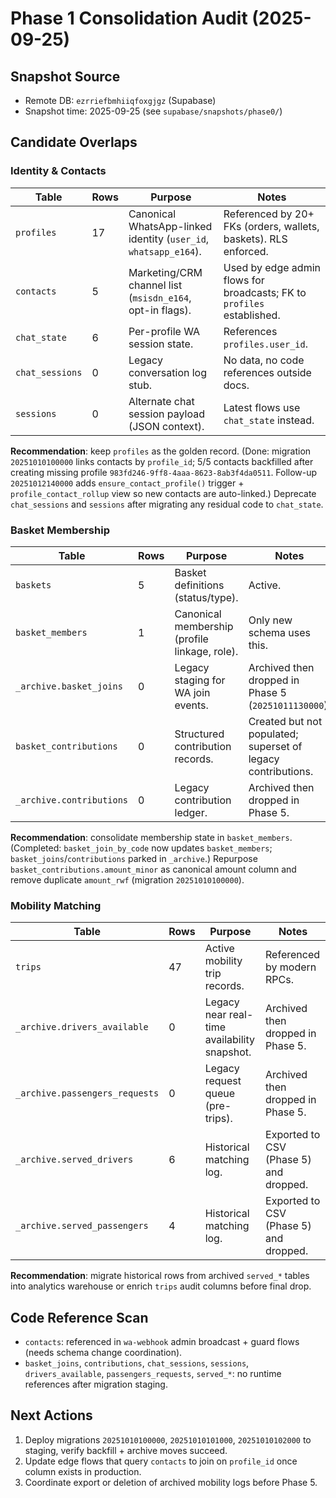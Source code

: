 # Phase 1 Consolidation Audit (2025-09-25)

## Snapshot Source
- Remote DB: `ezrriefbmhiiqfoxgjgz` (Supabase)
- Snapshot time: 2025-09-25 (see `supabase/snapshots/phase0/`)

## Candidate Overlaps

### Identity & Contacts
| Table | Rows | Purpose | Notes |
|-------|------|---------|-------|
| `profiles` | 17 | Canonical WhatsApp-linked identity (`user_id`, `whatsapp_e164`). | Referenced by 20+ FKs (orders, wallets, baskets). RLS enforced. |
| `contacts` | 5 | Marketing/CRM channel list (`msisdn_e164`, opt-in flags). | Used by edge admin flows for broadcasts; FK to `profiles` established. |
| `chat_state` | 6 | Per-profile WA session state. | References `profiles.user_id`. |
| `chat_sessions` | 0 | Legacy conversation log stub. | No data, no code references outside docs. |
| `sessions` | 0 | Alternate chat session payload (JSON context). | Latest flows use `chat_state` instead. |

**Recommendation**: keep `profiles` as the golden record. (Done: migration `20251010100000` links contacts by `profile_id`; 5/5 contacts backfilled after creating missing profile `983fd246-9ff8-4aaa-8623-8ab3f4da0511`. Follow-up `20251012140000` adds `ensure_contact_profile()` trigger + `profile_contact_rollup` view so new contacts are auto-linked.) Deprecate `chat_sessions` and `sessions` after migrating any residual code to `chat_state`.

### Basket Membership
| Table | Rows | Purpose | Notes |
|-------|------|---------|-------|
| `baskets` | 5 | Basket definitions (status/type). | Active. |
| `basket_members` | 1 | Canonical membership (profile linkage, role). | Only new schema uses this. |
| `_archive.basket_joins` | 0 | Legacy staging for WA join events. | Archived then dropped in Phase 5 (`20251011130000`). |
| `basket_contributions` | 0 | Structured contribution records. | Created but not populated; superset of legacy contributions. |
| `_archive.contributions` | 0 | Legacy contribution ledger. | Archived then dropped in Phase 5. |

**Recommendation**: consolidate membership state in `basket_members`. (Completed: `basket_join_by_code` now updates `basket_members`; `basket_joins`/`contributions` parked in `_archive`.) Repurpose `basket_contributions.amount_minor` as canonical amount column and remove duplicate `amount_rwf` (migration `20251010100000`).

### Mobility Matching
| Table | Rows | Purpose | Notes |
|-------|------|---------|-------|
| `trips` | 47 | Active mobility trip records. | Referenced by modern RPCs. |
| `_archive.drivers_available` | 0 | Legacy near real-time availability snapshot. | Archived then dropped in Phase 5. |
| `_archive.passengers_requests` | 0 | Legacy request queue (pre-trips). | Archived then dropped in Phase 5. |
| `_archive.served_drivers` | 6 | Historical matching log. | Exported to CSV (Phase 5) and dropped. |
| `_archive.served_passengers` | 4 | Historical matching log. | Exported to CSV (Phase 5) and dropped. |

**Recommendation**: migrate historical rows from archived `served_*` tables into analytics warehouse or enrich `trips` audit columns before final drop.

## Code Reference Scan
- `contacts`: referenced in `wa-webhook` admin broadcast + guard flows (needs schema change coordination).
- `basket_joins`, `contributions`, `chat_sessions`, `sessions`, `drivers_available`, `passengers_requests`, `served_*`: no runtime references after migration staging.

## Next Actions
1. Deploy migrations `20251010100000`, `20251010101000`, `20251010102000` to staging, verify backfill + archive moves succeed.
2. Update edge flows that query `contacts` to join on `profile_id` once column exists in production.
3. Coordinate export or deletion of archived mobility logs before Phase 5.
